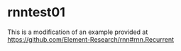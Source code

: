 # rnntest01
This is a modification of an example provided at https://github.com/Element-Research/rnn#rnn.Recurrent 
